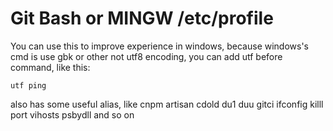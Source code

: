 Git Bash or MINGW /etc/profile
==============================
You can use this to improve experience in windows, because windows's cmd is use gbk or other not utf8 encoding, you can add utf before command, like this:

```utf ping```

also has some useful alias, like cnpm artisan cdold du1 duu gitci ifconfig killl port vihosts psbydll and so on

